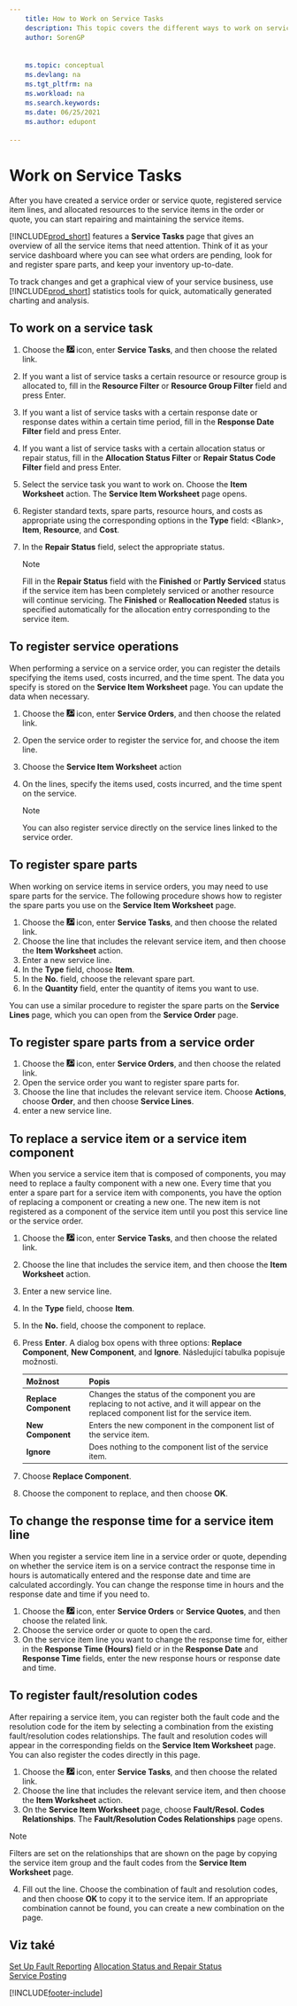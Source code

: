 ```yaml
---
    title: How to Work on Service Tasks
    description: This topic covers the different ways to work on service tasks. The Service Tasks page gives an overview of all the service items that need attention.
    author: SorenGP


    ms.topic: conceptual
    ms.devlang: na
    ms.tgt_pltfrm: na
    ms.workload: na
    ms.search.keywords:
    ms.date: 06/25/2021
    ms.author: edupont

---
```

# Work on Service Tasks
After you have created a service order or service quote, registered service item lines, and allocated resources to the service items in the order or quote, you can start repairing and maintaining the service items.

[!INCLUDE[prod_short](includes/prod_short.md)] features a **Service Tasks** page that gives an overview of all the service items that need attention. Think of it as your service dashboard where you can see what orders are pending, look for and register spare parts, and keep your inventory up-to-date.

To track changes and get a graphical view of your service business, use [!INCLUDE[prod_short](includes/prod_short.md)] statistics tools for quick, automatically generated charting and analysis.

## To work on a service task
1. Choose the ![Lightbulb that opens the Tell Me feature 1.](media/ui-search/search_small.png "Tell me what you want to do") icon, enter **Service Tasks**, and then choose the related link.
2. If you want a list of service tasks a certain resource or resource group is allocated to, fill in the **Resource Filter** or **Resource Group Filter** field and press Enter.
3. If you want a list of service tasks with a certain response date or response dates within a certain time period, fill in the **Response Date Filter** field and press Enter.
4. If you want a list of service tasks with a certain allocation status or repair status, fill in the **Allocation Status Filter** or **Repair Status Code Filter** field and press Enter.
5. Select the service task you want to work on. Choose the **Item Worksheet** action. The **Service Item Worksheet** page opens.
6. Register standard texts, spare parts, resource hours, and costs as appropriate using the corresponding options in the **Type** field:  \<Blank\>, **Item**, **Resource**, and **Cost**.
7. In the **Repair Status** field, select the appropriate status.

   > [!NOTE]  
   > Fill in the **Repair Status** field with the **Finished** or **Partly Serviced** status if the service item has been completely serviced or another resource will continue servicing. The **Finished** or **Reallocation Needed** status is specified automatically for the allocation entry corresponding to the service item.

## To register service operations
When performing a service on a service order, you can register the details specifying the items used, costs incurred, and the time spent. The data you specify is stored on the **Service Item Worksheet** page. You can update the data when necessary.

1. Choose the ![Lightbulb that opens the Tell Me feature 2.](media/ui-search/search_small.png "Tell me what you want to do") icon, enter **Service Orders**, and then choose the related link.
2. Open the service order to register the service for, and choose the item line.
3. Choose the **Service Item Worksheet** action
4. On the lines, specify the items used, costs incurred, and the time spent on the service.

   > [!NOTE]  
   > You can also register service directly on the service lines linked to the service order.

## To register spare parts
When working on service items in service orders, you may need to use spare parts for the service. The following procedure shows how to register the spare parts you use on the **Service Item Worksheet** page.

1. Choose the ![Lightbulb that opens the Tell Me feature 3.](media/ui-search/search_small.png "Tell me what you want to do") icon, enter **Service Tasks**, and then choose the related link.
2. Choose the line that includes the relevant service item, and then choose the **Item Worksheet** action.
3. Enter a new service line.
4. In the **Type** field, choose **Item**.
5. In the **No.** field, choose the relevant spare part.
6. In the **Quantity** field, enter the quantity of items you want to use.

You can use a similar procedure to register the spare parts on the **Service Lines** page, which you can open from the **Service Order** page.

## To register spare parts from a service order
1. Choose the ![Lightbulb that opens the Tell Me feature 4.](media/ui-search/search_small.png "Tell me what you want to do") icon, enter **Service Orders**, and then choose the related link.
2. Open the service order you want to register spare parts for.
3. Choose the line that includes the relevant service item. Choose **Actions**, choose **Order**, and then choose **Service Lines**.
4. enter a new service line.

## To replace a service item or a service item component
When you service a service item that is composed of components, you may need to replace a faulty component with a new one. Every time that you enter a spare part for a service item with components, you have the option of replacing a component or creating a new one. The new item is not registered as a component of the service item until you post this service line or the service order.

1. Choose the ![Lightbulb that opens the Tell Me feature 5.](media/ui-search/search_small.png "Tell me what you want to do") icon, enter **Service Tasks**, and then choose the related link.
2. Choose the line that includes the service item, and then choose the **Item Worksheet** action.
3. Enter a new service line.
4. In the **Type** field, choose **Item**.
5. In the **No.** field, choose the component to replace.
6. Press **Enter**. A dialog box opens with three options: **Replace Component**, **New Component**, and **Ignore**. Následující tabulka popisuje možnosti.

   | Možnost | Popis |
   |----------------------------------|---------------------------------------|  
   | **Replace Component** | Changes the status of the component you are replacing to not active, and it will appear on the replaced component list for the service item. |
   | **New Component** | Enters the new component in the component list of the service item. |
   | **Ignore** | Does nothing to the component list of the service item. |

7. Choose **Replace Component**.
8. Choose the component to replace, and then choose **OK**.

## To change the response time for a service item line
When you register a service item line in a service order or quote, depending on whether the service item is on a service contract the response time in hours is automatically entered and the response date and time are calculated accordingly. You can change the response time in hours and the response date and time if you need to.

1. Choose the ![Lightbulb that opens the Tell Me feature 6.](media/ui-search/search_small.png "Tell me what you want to do") icon, enter **Service Orders** or **Service Quotes**, and then choose the related link.
2. Choose the service order or quote to open the card.
3. On the service item line you want to change the response time for, either in the **Response Time (Hours)** field or in the **Response Date** and **Response Time** fields, enter the new response hours or response date and time.

## To register fault/resolution codes
After repairing a service item, you can register both the fault code and the resolution code for the item by selecting a combination from the existing fault/resolution codes relationships. The fault and resolution codes will appear in the corresponding fields on the **Service Item Worksheet** page. You can also register the codes directly in this page.

1. Choose the ![Lightbulb that opens the Tell Me feature 7.](media/ui-search/search_small.png "Tell me what you want to do") icon, enter **Service Tasks**, and then choose the related link.
2. Choose the line that includes the relevant service item, and then choose the **Item Worksheet** action.
3. On the **Service Item Worksheet** page, choose **Fault/Resol. Codes Relationships**. The **Fault/Resolution Codes Relationships** page opens.

> [!NOTE]
> Filters are set on the relationships that are shown on the page by copying the service item group and the fault codes from the **Service Item Worksheet** page.

4. Fill out the line. Choose the combination of fault and resolution codes, and then choose **OK** to copy it to the service item. If an appropriate combination cannot be found, you can create a new combination on the page.

## Viz také
[Set Up Fault Reporting](service-how-setup-fault-reporting.md)
[Allocation Status and Repair Status](service-allocation-status-and-repair-status.md)  
[Service Posting](service-service-posting.md)


[!INCLUDE[footer-include](includes/footer-banner.md)]